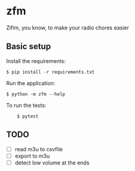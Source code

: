 # zfm

Zifim, you know, to make your radio chores easier

## Basic setup

Install the requirements:
```
$ pip install -r requirements.txt
```

Run the application:
```
$ python -m zfm --help
```

To run the tests:
```
    $ pytest
```

## TODO
- [ ] read m3u to csvfile
- [ ] export to m3u
- [ ] detect low volume at the ends
